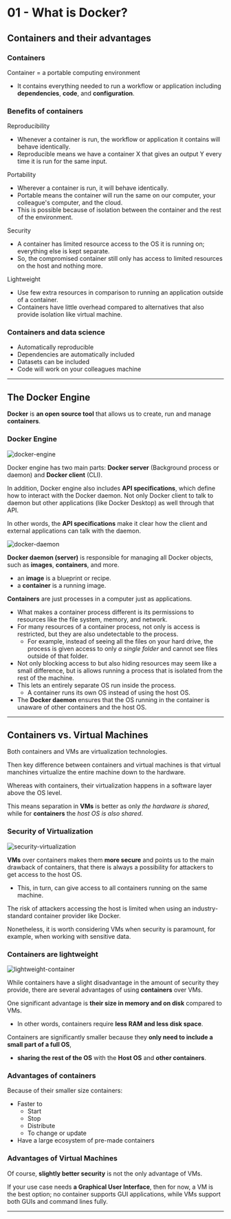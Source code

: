 # 01 - What is Docker?

## Containers and their advantages

### Containers

Container = a portable computing environment

- It contains everything needed to run a workflow or application including **dependencies**, **code**, and **configuration**.

### Benefits of containers

Reproducibility

- Whenever a container is run, the workflow or application it contains will behave identically.
- Reproducible means we have a container X that gives an output Y every time it is run for the same input.

Portability

- Wherever a container is run, it will behave identically.
- Portable means the container will run the same on our computer, your colleague's computer, and the cloud.
- This is possible because of isolation between the container and the rest of the environment.

Security

- A container has limited resource access to the OS it is running on; everything else is kept separate.
- So, the compromised container still only has access to limited resources on the host and nothing more.

Lightweight

- Use few extra resources in comparison to running an application outside of a container.
- Containers have little overhead compared to alternatives that also provide isolation like virtual machine.

### Containers and data science

- Automatically reproducible
- Dependencies are automatically included
- Datasets can be included
- Code will work on your colleagues machine

---

## The Docker Engine

**Docker** is **an open source tool** that allows us to create, run and manage **containers**.

### Docker Engine

![docker-engine](images/docker-engine.png)

Docker engine has two main parts: **Docker server** (Background process or daemon) and **Docker client** (CLI).

In addition, Docker engine also includes **API specifications**, which define how to interact with the Docker daemon. Not only Docker client to talk to daemon but other applications (like Docker Desktop) as well through that API.

In other words, the **API specifications** make it clear how the client and external applications can talk with the daemon.

![docker-daemon](images/docker-daemon.png)

**Docker daemon (server)** is responsible for managing all Docker objects, such as **images**, **containers**, and more.

- an **image** is a blueprint or recipe.
- a **container** is a running image.

**Containers** are just processes in a computer just as applications.

- What makes a container process different is its permissions to resources like the file system, memory, and network.
- For many resources of a container process, not only is access is restricted, but they are also undetectable to the process.
  - For example, instead of seeing all the files on your hard drive, the process is given access to only *a single folder* and cannot see files outside of that folder.
- Not only blocking access to but also hiding resources may seem like a small difference, but is  allows running a process that is isolated from the rest of the machine.
- This lets an entirely separate OS run inside the process.
  - A container runs its own OS instead of using the host OS.
- The **Docker daemon** ensures that the OS running in the container is unaware of other containers and the host OS.

---

## Containers vs. Virtual Machines

Both containers and VMs are virtualization technologies.

Then key difference between containers and virtual machines is that virtual manchines virtualize the entire machine down to the hardware.

Whereas with containers, their virtualization happens in a software layer above the OS level.

This means separation in **VMs** is better as only *the hardware is shared*, while for **containers** the *host OS is also shared*.

### Security of Virtualization

![security-virtualization](images/security-virtualization.png)

**VMs** over containers makes them **more secure** and points us to the main drawback of containers, that there is always a possibility for attackers to get access to the host OS. 

- This, in turn, can give access to all containers running on the same machine.

The risk of attackers accessing the host is limited when using an industry-standard container provider like Docker.

Nonetheless, it is worth considering VMs when security is paramount, for example, when working with sensitive data.

### Containers are lightweight

![lightweight-container](images/lightweight-container.png)

While containers have a slight disadvantage in the amount of security they provide, there are several advantages of using **containers** over VMs.

One significant advantage is **their size in memory and on disk** compared to VMs.

- In other words, containers require **less RAM and less disk space**.

Containers are significantly smaller because they **only need to include a small part of a full OS**, 

- **sharing the rest of the OS** with the **Host OS** and **other containers**.

### Advantages of containers

Because of their smaller size containers:

- Faster to
  - Start
  - Stop
  - Distribute
  - To change or update
- Have a large ecosystem of pre-made containers

### Advantages of Virtual Machines

Of course, **slightly better security** is not the only advantage of VMs. 

If your use case needs **a Graphical User Interface**, then for now, a VM is the best option; no container supports GUI applications, while VMs support both GUIs and command lines fully.

---
